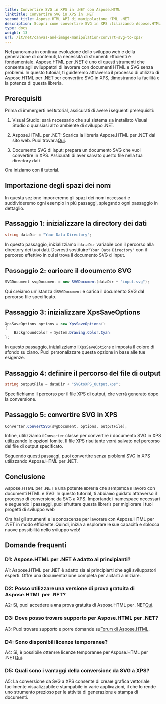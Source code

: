 ```yaml
---
title: Convertire SVG in XPS in .NET con Aspose.HTML
linktitle: Convertire SVG in XPS in .NET
second_title: Aspose.HTML API di manipolazione HTML .NET
description: Scopri come convertire SVG in XPS utilizzando Aspose.HTML per .NET. Potenzia il tuo sviluppo web con questa potente libreria.
type: docs
weight: 13
url: /it/net/canvas-and-image-manipulation/convert-svg-to-xps/
---
```


Nel panorama in continua evoluzione dello sviluppo web e della generazione di contenuti, la necessità di strumenti efficienti è fondamentale. Aspose.HTML per .NET è uno di questi strumenti che consente agli sviluppatori di lavorare con documenti HTML e SVG senza problemi. In questo tutorial, ti guideremo attraverso il processo di utilizzo di Aspose.HTML per .NET per convertire SVG in XPS, dimostrando la facilità e la potenza di questa libreria.

## Prerequisiti

Prima di immergerti nel tutorial, assicurati di avere i seguenti prerequisiti:

1. Visual Studio: sarà necessario che sul sistema sia installato Visual Studio o qualsiasi altro ambiente di sviluppo .NET.

2.  Aspose.HTML per .NET: Scarica la libreria Aspose.HTML per .NET dal sito web. Puoi trovarla[Qui](https://releases.aspose.com/html/net/).

3. Documento SVG di input: prepara un documento SVG che vuoi convertire in XPS. Assicurati di aver salvato questo file nella tua directory dati.

Ora iniziamo con il tutorial.

## Importazione degli spazi dei nomi

In questa sezione importeremo gli spazi dei nomi necessari e suddivideremo ogni esempio in più passaggi, spiegando ogni passaggio in dettaglio.

## Passaggio 1: inizializzare la directory dei dati

```csharp
string dataDir = "Your Data Directory";
```

 In questo passaggio, inizializziamo il`dataDir` variabile con il percorso alla directory dei tuoi dati. Dovresti sostituire`"Your Data Directory"` con il percorso effettivo in cui si trova il documento SVG di input.

## Passaggio 2: caricare il documento SVG

```csharp
SVGDocument svgDocument = new SVGDocument(dataDir + "input.svg");
```

Qui creiamo un'istanza di`SVGDocument` e carica il documento SVG dal percorso file specificato.

## Passaggio 3: inizializzare XpsSaveOptions

```csharp
XpsSaveOptions options = new XpsSaveOptions()
{
    BackgroundColor = System.Drawing.Color.Cyan
};
```

 In questo passaggio, inizializziamo il`XpsSaveOptions` e imposta il colore di sfondo su ciano. Puoi personalizzare questa opzione in base alle tue esigenze.

## Passaggio 4: definire il percorso del file di output

```csharp
string outputFile = dataDir + "SVGtoXPS_Output.xps";
```

Specifichiamo il percorso per il file XPS di output, che verrà generato dopo la conversione.

## Passaggio 5: convertire SVG in XPS

```csharp
Converter.ConvertSVG(svgDocument, options, outputFile);
```

 Infine, utilizziamo il`Converter` classe per convertire il documento SVG in XPS utilizzando le opzioni fornite. Il file XPS risultante verrà salvato nel percorso del file di output specificato.

Seguendo questi passaggi, puoi convertire senza problemi SVG in XPS utilizzando Aspose.HTML per .NET.

## Conclusione

Aspose.HTML per .NET è una potente libreria che semplifica il lavoro con documenti HTML e SVG. In questo tutorial, ti abbiamo guidato attraverso il processo di conversione da SVG a XPS. Importando i namespace necessari e seguendo i passaggi, puoi sfruttare questa libreria per migliorare i tuoi progetti di sviluppo web.

Ora hai gli strumenti e le conoscenze per lavorare con Aspose.HTML per .NET in modo efficiente. Quindi, inizia a esplorare le sue capacità e sblocca nuove possibilità nello sviluppo web!

## Domande frequenti

### D1: Aspose.HTML per .NET è adatto ai principianti?

A1: Aspose.HTML per .NET è adatto sia ai principianti che agli sviluppatori esperti. Offre una documentazione completa per aiutarti a iniziare.

### D2: Posso utilizzare una versione di prova gratuita di Aspose.HTML per .NET?

 A2: Sì, puoi accedere a una prova gratuita di Aspose.HTML per .NET[Qui](https://releases.aspose.com/).

### D3: Dove posso trovare supporto per Aspose.HTML per .NET?

 A3: Puoi trovare supporto e porre domande su[Forum di Aspose.HTML](https://forum.aspose.com/).

### D4: Sono disponibili licenze temporanee?

 A4: Sì, è possibile ottenere licenze temporanee per Aspose.HTML per .NET[Qui](https://purchase.aspose.com/temporary-license/).

### D5: Quali sono i vantaggi della conversione da SVG a XPS?

A5: La conversione da SVG a XPS consente di creare grafica vettoriale facilmente visualizzabile e stampabile in varie applicazioni, il che lo rende uno strumento prezioso per le attività di generazione e stampa di documenti.